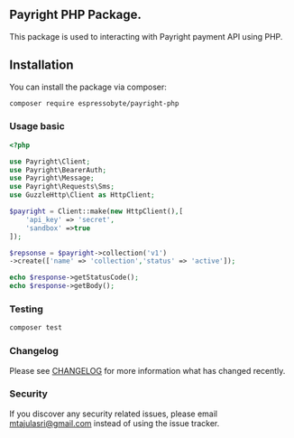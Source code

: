 ## Payright PHP Package.
This package is used to interacting with Payright payment API using PHP.

## Installation

You can install the package via composer:

```bash
composer require espressobyte/payright-php 
```

### Usage basic

```php
<?php 

use Payright\Client;
use Payright\BearerAuth;
use Payright\Message;
use Payright\Requests\Sms;
use GuzzleHttp\Client as HttpClient;

$payright = Client::make(new HttpClient(),[
    'api_key' => 'secret',
    'sandbox' =>true
]);

$repsonse = $payright->collection('v1')
->create(['name' => 'collection','status' => 'active']);

echo $response->getStatusCode();
echo $response->getBody();

```


### Testing

```bash
composer test
```

### Changelog

Please see [CHANGELOG](CHANGELOG.md) for more information what has changed recently.


### Security

If you discover any security related issues, please email mtajulasri@gmail.com instead of using the issue tracker.

